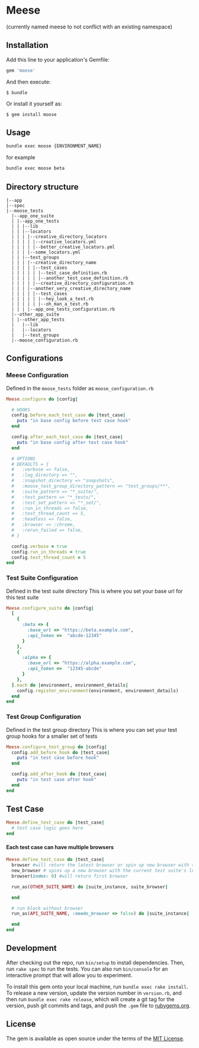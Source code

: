 # Meese
(currently named meese to not conflict with an existing namespace)

## Installation

Add this line to your application's Gemfile:

```ruby
gem 'moose'
```

And then execute:

    $ bundle

Or install it yourself as:

    $ gem install moose

## Usage

```bash
bundle exec moose {ENVIRONMENT_NAME}
```

for example
```bash
bundle exec moose beta
```

## Directory structure
```
|--app
|--spec
|--moose_tests
  |--app_one_suite
  | |--app_one_tests
  | | |--lib
  | | |--locators
  | | | |--creative_directory_locators
  | | | | |--creative_locators.yml
  | | | | |--better_creative_locators.yml
  | | | |--some_locators.yml
  | | |--test_groups
  | | | |--creative_directory_name
  | | | | |--test_cases
  | | | | | |--test_case_definition.rb
  | | | | | |--another_test_case_definition.rb
  | | | | |--creative_directory_configuration.rb
  | | | |--another_very_creative_directory_name
  | | | | |--test_cases
  | | | | | |--hey_look_a_test.rb
  | | | | | |--oh_man_a_test.rb
  | | | |--app_one_tests_configuration.rb
  |--other_app_suite
  | |--other_app_tests
  |   |--lib
  |   |--locators
  |   |--test_groups
  |--moose_configuration.rb
```

## Configurations

### Meese Configuration
Defined in the `moose_tests` folder as `moose_configuration.rb`

```ruby
Meese.configure do |config|

  # HOOKS
  config.before_each_test_case do |test_case|
    puts "in base config before test case hook"
  end

  config.after_each_test_case do |test_case|
    puts "in base config after test case hook"
  end

  # OPTIONS
  # DEFAULTS = {
  #   :verbose => false,
  #   :log_directory => "",
  #   :snapshot_directory => "snapshots",
  #   :moose_test_group_directory_pattern => "test_groups/**",
  #   :suite_pattern => "*_suite/",
  #   :test_pattern => "*_tests/",
  #   :test_set_pattern => "*_set/",
  #   :run_in_threads => false,
  #   :test_thread_count => 5,
  #   :headless => false,
  #   :browser => :chrome,
  #   :rerun_failed => false,
  # }

  config.verbose = true
  config.run_in_threads = true
  config.test_thread_count = 5
end

```


### Test Suite Configuration
Defined in the test suite directory
This is where you set your base url for this test suite

```ruby
Meese.configure_suite do |config|
  [
    {
      :beta => {
        :base_url => "https://beta.example.com",
        :api_token =>  "abcde-12345"
      }
    },
    {
      :alpha => {
        :base_url => "https://alpha.example.com",
        :api_token =>  "12345-abcde"
      }
    },
  ].each do |environment, environment_details|
    config.register_environment(environment, environment_details)
  end
end

```
### Test Group Configuration
Defined in the test group directory
This is where you can set your test group hooks for a smaller set of tests

```ruby
Meese.configure_test_group do |config|
  config.add_before_hook do |test_case|
    puts "in test case before hook"
  end

  config.add_after_hook do |test_case|
    puts "in test case after hook"
  end
end

```


## Test Case

```ruby
Meese.define_test_case do |test_case|
  # test case logic goes here
end
```

#### Each test case can have multiple browsers
```ruby
Meese.define_test_case do |test_case|
  browser #will return the latest browser or spin up new browser with the current test suite's locators
  new_browser # spins up a new browser with the current test suite's locators
  browser(index: 0) #will return first browser

  run_as(OTHER_SUITE_NAME) do |suite_instance, suite_browser|

  end

  # run block without browser
  run_as(API_SUITE_NAME, :needs_browser => false) do |suite_instance|

  end
end
```

## Development

After checking out the repo, run `bin/setup` to install dependencies. Then, run `rake spec` to run the tests. You can also run `bin/console` for an interactive prompt that will allow you to experiment.

To install this gem onto your local machine, run `bundle exec rake install`. To release a new version, update the version number in `version.rb`, and then run `bundle exec rake release`, which will create a git tag for the version, push git commits and tags, and push the `.gem` file to [rubygems.org](https://rubygems.org).


## License

The gem is available as open source under the terms of the [MIT License](http://opensource.org/licenses/MIT).

